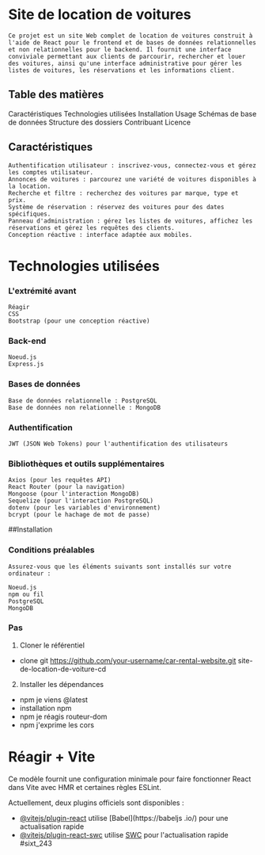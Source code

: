 # Site de location de voitures
    Ce projet est un site Web complet de location de voitures construit à l'aide de React pour le frontend et de bases de données relationnelles et non relationnelles pour le backend. Il fournit une interface conviviale permettant aux clients de parcourir, rechercher et louer des voitures, ainsi qu'une interface administrative pour gérer les listes de voitures, les réservations et les informations client.

## Table des matières
Caractéristiques
Technologies utilisées
Installation
Usage
Schémas de base de données
Structure des dossiers
Contribuant
Licence
## Caractéristiques
    Authentification utilisateur : inscrivez-vous, connectez-vous et gérez les comptes utilisateur.
    Annonces de voitures : parcourez une variété de voitures disponibles à la location.
    Recherche et filtre : recherchez des voitures par marque, type et prix.
    Système de réservation : réservez des voitures pour des dates spécifiques.
    Panneau d'administration : gérez les listes de voitures, affichez les réservations et gérez les requêtes des clients.
    Conception réactive : interface adaptée aux mobiles.


# Technologies utilisées
### L'extrémité avant
    Réagir
    CSS
    Bootstrap (pour une conception réactive)
### Back-end
    Noeud.js
    Express.js
### Bases de données
    Base de données relationnelle : PostgreSQL
    Base de données non relationnelle : MongoDB
### Authentification
    JWT (JSON Web Tokens) pour l'authentification des utilisateurs
### Bibliothèques et outils supplémentaires
    Axios (pour les requêtes API)
    React Router (pour la navigation)
    Mongoose (pour l'interaction MongoDB)
    Sequelize (pour l'interaction PostgreSQL)
    dotenv (pour les variables d'environnement)
    bcrypt (pour le hachage de mot de passe)
##Installation
   ### Conditions préalables
    Assurez-vous que les éléments suivants sont installés sur votre ordinateur :

    Noeud.js
    npm ou fil
    PostgreSQL
    MongoDB

### Pas

1. Cloner le référentiel
- clone git https://github.com/your-username/car-rental-website.git
site-de-location-de-voiture-cd

2. Installer les dépendances
- npm je viens @latest
- installation npm
- npm je réagis routeur-dom
- npm j'exprime les cors

# Réagir + Vite

Ce modèle fournit une configuration minimale pour faire fonctionner React dans Vite avec HMR et certaines règles ESLint.

Actuellement, deux plugins officiels sont disponibles :

- [@vitejs/plugin-react](https://github.com/vitejs/vite-plugin-react/blob/main/packages/plugin-react/README.md) utilise [Babel](https://babeljs .io/) pour une actualisation rapide
- [@vitejs/plugin-react-swc](https://github.com/vitejs/vite-plugin-react-swc) utilise [SWC](https://swc.rs/) pour l'actualisation rapide
#sixt_243